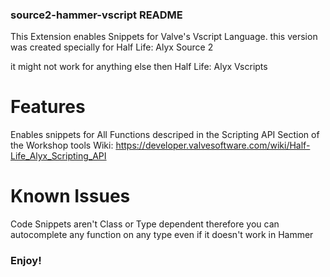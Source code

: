 ### source2-hammer-vscript README
This Extension enables Snippets for Valve's Vscript Language. this version was created specially for Half Life: Alyx Source 2

it might not work for anything else then Half Life: Alyx Vscripts

# Features
Enables snippets for All Functions descriped in the Scripting API Section of the Workshop tools Wiki: 
https://developer.valvesoftware.com/wiki/Half-Life_Alyx_Scripting_API

# Known Issues
Code Snippets aren't Class or Type dependent therefore you can autocomplete any function on any type even if it doesn't work in Hammer

### Enjoy!
